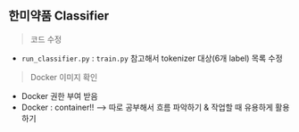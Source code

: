 ## 한미약품 Classifier

> 코드 수정

- `run_classifier.py` : `train.py` 참고해서 tokenizer 대상(6개 label) 목록 수정



> Docker 이미지 확인

- Docker 권한 부여 받음
- Docker : container!! --> 따로 공부해서 흐름 파악하기 & 작업할 때 유용하게 활용하기

